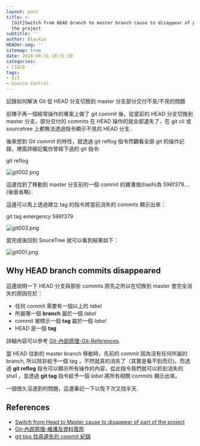 ```yaml
---
layout: post
title: >-
  [Git]Switch from HEAD branch to master branch cause to disappear of part of
  the project
subtitle: ''
author: Blackie
HEADer-img: ''
sitemap: true
date: 2018-08-31 18:31:28
categories:
- CI&CD
tags:
- Git
- Source Control
---
```


記錄如何解決 Git 從 HEAD 分支切換到 master 分支部分交付不見/不見的問題

<!-- More -->

前陣子再一個經常操作的專案上做了 git commit 後，從當前的 HEAD 分支切換到 master 分支，部分交付的 commits 在 HEAD 操作的就全部遺失了，在 git cli 或 sourcetree 上都無法透過指令顯示不見的 HEAD 分支．

後來想到 Git *commit* 的特性，就透過 git reflog 指令然觀看全部 git 的操作記錄，裡面詳細記載你曾經下過的 git 指令:

  git reflog

![git002.png](git002.png)

這邊找到了移動到 master 分支前的一個 commit 的雜湊值(hash)為 596f379....(後面省略)．

這邊可以馬上透過建立 tag 的指令將當前消失的 commits 顯示出來：

  git tag emergency 596f379

![git003.png](git003.png)

當完成後回到 SouceTree 就可以看到結果如下：

![git001.png](git001.png)

## Why HEAD branch commits disappeared ##

這邊說明一下 HEAD 分支與那些 commits 原先之所以在切換到 master 會完全消失的原因在於：

- 任何 commit 需要有一個以上的 *label*
- 所屬哪一個 **branch** 屬於一個 *label*
- commit 被標示一個 **tag** 屬於一個 *label*
- HEAD 是一個 **tag**

詳細內容可以參考 [Git-內部原理-Git-References](https://git-scm.com/book/zh-tw/v1/Git-%E5%85%A7%E9%83%A8%E5%8E%9F%E7%90%86-Git-References).

當 HEAD 往新的 master branch 移動時，先前的 commit 因為沒有任何所屬的 branch, 所以除非給予一個 tag ，不然就真的消失了（其實是看不到而已)。而透過 **git reflog** 指令可以顯示所有操作的內容，從此指令我們就可以抓到消失的 sha1 ，並透過 **git tag** 指令給予一個 *label* 將所有相關 commits 顯示出來。

一個很久沒遇到的問題，這邊筆記一下以免下次又找半天．

## References ##

- [Switch from Head to Master cause to disappear of part of the project](https://community.atlassian.com/t5/Sourcetree-questions/Switch-from-Head-to-Master-cause-to-disappear-of-part-of-the/qaq-p/344387#U880366)
- [Git-內部原理-維護及資料復原](https://git-scm.com/book/zh-tw/v1/Git-%E5%85%A7%E9%83%A8%E5%8E%9F%E7%90%86-%E7%B6%AD%E8%AD%B7%E5%8F%8A%E8%B3%87%E6%96%99%E5%BE%A9%E5%8E%9F)
- [git tips 找尋遺失的 commit 紀錄](https://blog.wu-boy.com/2015/07/undo-git-reset-hard/)